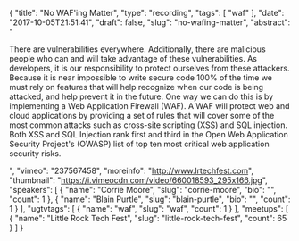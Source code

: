{
  "title": "No WAF'ing Matter",
  "type": "recording",
  "tags": [
    "waf"
  ],
  "date": "2017-10-05T21:51:41",
  "draft": false,
  "slug": "no-wafing-matter",
  "abstract": "<p>There are vulnerabilities everywhere. Additionally, there are malicious people who can and will take advantage of these vulnerabilities. As developers, it is our responsibility to protect ourselves from these attackers. Because it is near impossible to write secure code 100% of the time we must rely on features that will help recognize when our code is being attacked, and help prevent it in the future. One way we can do this is by implementing a Web Application Firewall (WAF). A WAF will protect web and cloud applications by providing a set of rules that will cover some of the most common attacks such as cross-site scripting (XSS) and SQL injection. Both XSS and SQL Injection rank first and third in the Open Web Application Security Project's (OWASP) list of top ten most critical web application security risks. </p>",
  "vimeo": "237567458",
  "moreinfo": "http://www.lrtechfest.com",
  "thumbnail": "https://i.vimeocdn.com/video/660018593_295x166.jpg",
  "speakers": [
    {
      "name": "Corrie Moore",
      "slug": "corrie-moore",
      "bio": "",
      "count": 1
    },
    {
      "name": "Blain Purtle",
      "slug": "blain-purtle",
      "bio": "",
      "count": 1
    }
  ],
  "ugtvtags": [
    {
      "name": "waf",
      "slug": "waf",
      "count": 1
    }
  ],
  "meetups": [
    {
      "name": "Little Rock Tech Fest",
      "slug": "little-rock-tech-fest",
      "count": 65
    }
  ]
}